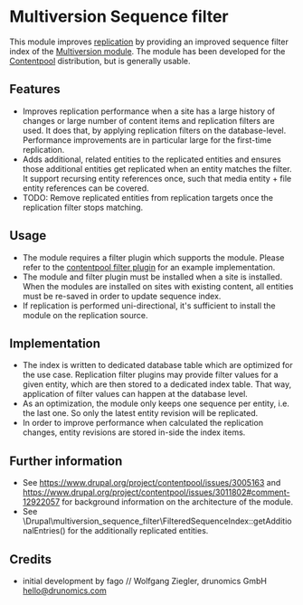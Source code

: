 # Multiversion Sequence filter

This module improves [replication](http://drupal.org/project/replication) by providing an improved sequence filter index of
the [Multiversion module](http://drupal.org/project/multiversion). The module has been developed for the
 [Contentpool](http://drupal.org/project/contentpool) distribution, but is generally usable.

## Features

 - Improves replication performance when a site has a large history of changes or large number of content items and
   replication filters are used. It does that, by applying replication filters on the database-level. Performance
   improvements are in particular large for the first-time replication.
 - Adds additional, related entities to the replicated entities and ensures those additional entities get replicated
   when an entity matches the filter. It support recursing entity references once, such that media entity + file entity
   references can be covered. 
 - TODO: Remove replicated entities from replication targets once the replication filter stops matching.  
   

## Usage
- The module requires a filter plugin which supports the module. Please refer to the [contentpool filter plugin](https://github.com/drunomics/contentpool-replication/blob/issue-3011802/src/Plugin/ReplicationFilter/ContentpoolFilter.php) 
  for an example implementation.
- The module and filter plugin must be installed when a site is installed. When the modules are installed on sites with
  existing content, all entities must be re-saved in order to update sequence index.
- If replication is performed uni-directional, it's sufficient to install the module on the replication source.
   
## Implementation
 - The index is written to dedicated database table which are optimized for the use case. Replication filter plugins
   may provide filter values for a given entity, which are then stored to a dedicated index table. That way, application
   of filter values can happen at the database level. 
 - As an optimization, the module only keeps one sequence per entity, i.e. the last one. So only the latest entity
   revision will be replicated.
 - In order to improve performance when calculated the replication changes, entity revisions are stored in-side the
   index items.
   
## Further information
 * See https://www.drupal.org/project/contentpool/issues/3005163 and https://www.drupal.org/project/contentpool/issues/3011802#comment-12922057
   for background information on the architecture of the module.
 * See \Drupal\multiversion_sequence_filter\FilteredSequenceIndex::getAdditionalEntries() for the additionally replicated
   entities. 

## Credits

* initial development by fago // Wolfgang Ziegler, drunomics GmbH <hello@drunomics.com>
